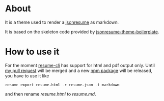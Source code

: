 # About

It is a theme used to render a [jsonresume][jsonresume] as markdown.

It is based on the skeleton code provided by [jsonresume-theme-boilerplate][git-jsonresume-theme-boilerplate].

# How to use it

For the moment [resume-cli][git-resume-cli] has support for html and pdf output only. 
Until [my pull request][git-resume-cli-pull-request] will be merged and a new [npm package][npm-resume-cli] will be released, 
you have to use it like

```
resume export resume.html -r resume.json -t markdown
```

and then rename *resume.html* to *resume.md*. 

[jsonresume]: https://jsonresume.org/
[git-jsonresume-theme-boilerplate]: https://github.com/jsonresume/jsonresume-theme-boilerplate
[git-resume-cli]: https://github.com/jsonresume/resume-cli
[git-resume-cli-pull-request]: https://github.com/jsonresume/resume-cli/pull/300
[npm-resume-cli]: https://www.npmjs.com/package/resume-cli